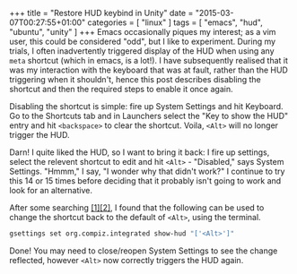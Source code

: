 +++
title = "Restore HUD keybind in Unity"
date = "2015-03-07T00:27:55+01:00"
categories = [ "linux" ]
tags = [ "emacs", "hud", "ubuntu", "unity" ]
+++
Emacs occasionally piques my interest; as a vim user, this could be considered
"odd", but I like to experiment. During my trials, I often inadvertently
triggered display of the HUD when using any `meta` shortcut (which in emacs, is
a lot!). I have subsequently realised that it was my interaction with the
keyboard that was at fault, rather than the HUD triggering when it shouldn't,
hence this post describes disabling the shortcut and then the required steps to
enable it once again.

Disabling the shortcut is simple: fire up System Settings and hit Keyboard. Go
to the Shortcuts tab and in Launchers select the "Key to show the HUD" entry
and hit `<backspace>` to clear the shortcut. Voila, `<Alt>` will no longer
trigger the HUD.

Darn! I quite liked the HUD, so I want to bring it back: I fire up settings,
select the relevent shortcut to edit and hit `<Alt>` - "Disabled," says System
Settings. "Hmmm," I say, "I wonder why that didn't work?" I continue to try
this 14 or 15 times before deciding that it probably isn't going to work and
look for an alternative.

After some searching [\[1\]][1][\[2\]][2], I found that the following can be
used to change the shortcut back to the default of `<Alt>`, using the terminal.

```bash
gsettings set org.compiz.integrated show-hud "['<Alt>']"
```

Done! You may need to close/reopen System Settings to see the change reflected,
however `<Alt>` now correctly triggers the HUD again.

[1]: http://askubuntu.com/questions/17626/how-can-i-restore-default-keyboard-shortcuts
[2]: https://wiki.ubuntu.com/Keybindings
